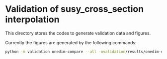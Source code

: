 Validation of susy_cross_section interpolation
==============================================

This directory stores the codes to generate validation data and figures.

Currently the figures are generated by the following commands:

```sh
python -m validation onedim-compare --all -ovalidation/results/onedim-comparison.pdf
```
